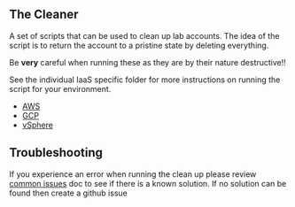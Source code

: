 ## The Cleaner

A set of scripts that can be used to clean up lab accounts.  The idea of the script is to return the account to a pristine state by deleting everything.

Be **very** careful when running these as they are by their nature destructive!!

See the individual IaaS specific folder for more instructions on running the script for your environment.

 - [AWS](./AWS/)
 - [GCP](./GCP/)
 - [vSphere](./vSphere/)

## Troubleshooting 
If you experience an error when running the clean up please review [common issues](./common_issues.md) doc to see if there is a known solution.  If no solution can be found then create a github issue